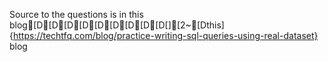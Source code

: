 Source to the questions is in this blog[D[D[D[D[D[D[D[D[D[][2~[Dthis]{https://techtfq.com/blog/practice-writing-sql-queries-using-real-dataset} blog
